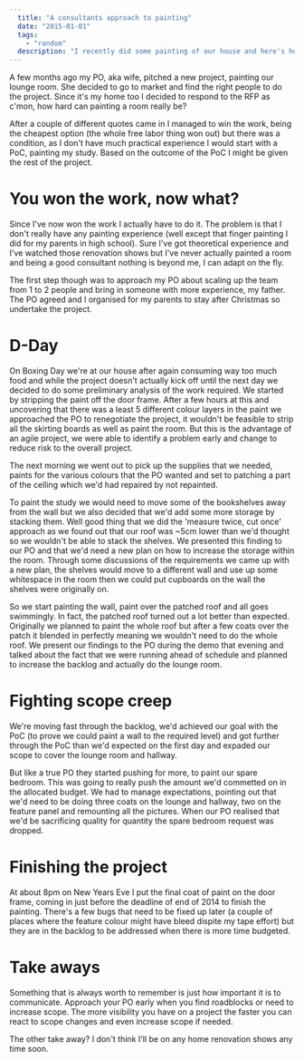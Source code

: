 ```yaml
---
  title: "A consultants approach to painting"
  date: "2015-01-01"
  tags: 
    - "random"
  description: "I recently did some painting of our house and here's how to approach it like an IT consultant."
---
```


A few months ago my PO, aka wife, pitched a new project, painting our lounge room. She decided to go to market and find the right people to do the project. Since it's my home too I decided to respond to the RFP as c'mon, how hard can painting a room really be?

After a couple of different quotes came in I managed to win the work, being the cheapest option (the whole free labor thing won out) but there was a condition, as I don't have much practical experience I would start with a PoC, painting my study. Based on the outcome of the PoC I might be given the rest of the project.

# You won the work, now what?

Since I've now won the work I actually have to do it. The problem is that I don't really have any painting experience (well except that finger painting I did for my parents in high school). Sure I've got theoretical experience and I've watched those renovation shows but I've never actually painted a room and being a good consultant nothing is beyond me, I can adapt on the fly.

The first step though was to approach my PO about scaling up the team from 1 to 2 people and bring in someone with more experience, my father. The PO agreed and I organised for my parents to stay after Christmas so undertake the project.

# D-Day

On Boxing Day we're at our house after again consuming way too much food and while the project doesn't actually kick off until the next day we decided to do some preliminary analysis of the work required. We started by stripping the paint off the door frame. After a few hours at this and uncovering that there was a least 5 different colour layers in the paint we approached the PO to renegotiate the project, it wouldn't be feasible to strip all the skirting boards as well as paint the room. But this is the advantage of an agile project, we were able to identify a problem early and change to reduce risk to the overall project.

The next morning we went out to pick up the supplies that we needed, paints for the various colours that the PO wanted and set to patching a part of the celling which we'd had repaired by not repainted.

To paint the study we would need to move some of the bookshelves away from the wall but we also decided that we'd add some more storage by stacking them. Well good thing that we did the 'measure twice, cut once' approach as we found out that our roof was ~5cm lower than we'd thought so we wouldn't be able to stack the shelves. We presented this finding to our PO and that we'd need a new plan on how to increase the storage within the room. Through some discussions of the requirements we came up with a new plan, the shelves would move to a different wall and use up some whitespace in the room then we could put cupboards on the wall the shelves were originally on.

So we start painting the wall, paint over the patched roof and all goes swimmingly. In fact, the patched roof turned out a lot better than expected. Originally we planned to paint the whole roof but after a few coats over the patch it blended in perfectly meaning we wouldn't need to do the whole roof. We present our findings to the PO during the demo that evening and talked about the fact that we were running ahead of schedule and planned to increase the backlog and actually do the lounge room.

# Fighting scope creep

We're moving fast through the backlog, we'd achieved our goal with the PoC (to prove we could paint a wall to the required level) and got further through the PoC than we'd expected on the first day and expaded our scope to cover the lounge room and hallway.

But like a true PO they started pushing for more, to paint our spare bedroom. This was going to really push the amount we'd commetted on in the allocated budget. We had to manage expectations, pointing out that we'd need to be doing three coats on the lounge and hallway, two on the feature panel and remounting all the pictures. When our PO realised that we'd be sacrificing quality for quantity the spare bedroom request was dropped.

# Finishing the project

At about 8pm on New Years Eve I put the final coat of paint on the door frame, coming in just before the deadline of end of 2014 to finish the painting. There's a few bugs that need to be fixed up later (a couple of places where the feature colour might have bleed dispite my tape effort) but they are in the backlog to be addressed when there is more time budgeted.

# Take aways

Something that is always worth to remember is just how important it is to communicate. Approach your PO early when you find roadblocks or need to increase scope. The more visibility you have on a project the faster you can react to scope changes and even increase scope if needed.

The other take away? I don't think I'll be on any home renovation shows any time soon.
